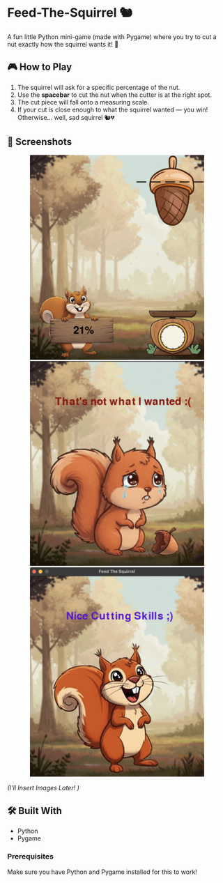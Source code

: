 # Feed-The-Squirrel 🐿️
A fun little Python mini-game (made with Pygame) where you try to cut a nut exactly how the squirrel wants it! 🎯


## 🎮 How to Play
1. The squirrel will ask for a specific percentage of the nut.
2. Use the **spacebar** to cut the nut when the cutter is at the right spot.
3. The cut piece will fall onto a measuring scale.
4. If your cut is close enough to what the squirrel wanted — you win! Otherwise... well, sad squirrel 🐿️💔


## 📸 Screenshots
<p align="center">
  <img src="Gameplay_Images/feed_the_squirrel_trial.png" width="400">
  <img src="Gameplay_Images/feed_the_squirrel_trial_2.png" width="400">
  <img src="Gameplay_Images/feed_the_squirrel_trial_3.png" width="400">
</p>

*(I'll Insert Images Later! )*


## 🛠️ Built With
- Python
- Pygame


### Prerequisites
Make sure you have Python and Pygame installed for this to work!

